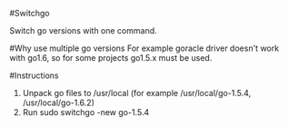 #Switchgo

Switch go versions with one command.

#Why use multiple go versions
For example goracle driver doesn't work with go1.6, so for some projects go1.5.x must be used.

#Instructions
1. Unpack go files to /usr/local (for example /usr/local/go-1.5.4, /usr/local/go-1.6.2)
2. Run sudo switchgo -new go-1.5.4



